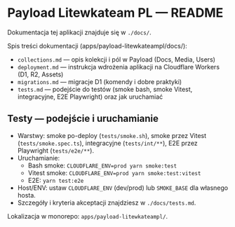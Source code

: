 # Payload Litewkateam PL — README

Dokumentacja tej aplikacji znajduje się w `./docs/`.

Spis treści dokumentacji (apps/payload-litewkateampl/docs/):

- `collections.md` — opis kolekcji i pól w Payload (Docs, Media, Users)
- `deployment.md` — instrukcja wdrożenia aplikacji na Cloudflare Workers (D1, R2, Assets)
- `migrations.md` — migracje D1 (komendy i dobre praktyki)
- `tests.md` — podejście do testów (smoke bash, smoke Vitest, integracyjne, E2E Playwright) oraz jak uruchamiać

## Testy — podejście i uruchamianie

- Warstwy: smoke po-deploy (`tests/smoke.sh`), smoke przez Vitest (`tests/smoke.spec.ts`), integracyjne (`tests/int/**`), E2E przez Playwright (`tests/e2e/**`).
- Uruchamianie:
  - Bash smoke: `CLOUDFLARE_ENV=prod yarn smoke:test`
  - Vitest smoke: `CLOUDFLARE_ENV=prod yarn smoke:test:vitest`
  - E2E: `yarn test:e2e`
- Host/ENV: ustaw `CLOUDFLARE_ENV` (dev/prod) lub `SMOKE_BASE` dla własnego hosta.
- Szczegóły i kryteria akceptacji znajdziesz w `./docs/tests.md`.

Lokalizacja w monorepo: `apps/payload-litewkateampl/`.
